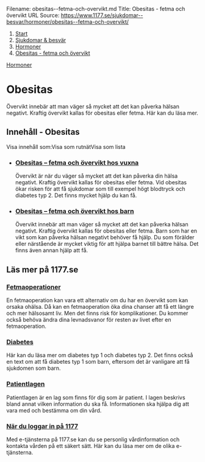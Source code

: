 Filename: obesitas--fetma-och-overvikt.md
Title: Obesitas - fetma och övervikt
URL Source: https://www.1177.se/sjukdomar--besvar/hormoner/obesitas--fetma-och-overvikt/

1.  [Start](https://www.1177.se/)
2.  [Sjukdomar & besvär](https://www.1177.se/sjukdomar--besvar/)
3.  [Hormoner](https://www.1177.se/sjukdomar--besvar/hormoner/)
4.  [Obesitas - fetma och övervikt](https://www.1177.se/sjukdomar--besvar/hormoner/obesitas--fetma-och-overvikt/)

[Hormoner](https://www.1177.se/sjukdomar--besvar/hormoner/)

Obesitas
========

Övervikt innebär att man väger så mycket att det kan påverka hälsan negativt. Kraftig övervikt kallas för obesitas eller fetma. Här kan du läsa mer.

Innehåll - Obesitas
-------------------

Visa innehåll som:Visa som rutnätVisa som lista

*   ### [Obesitas – fetma och övervikt hos vuxna](https://www.1177.se/sjukdomar--besvar/hormoner/obesitas--fetma-och-overvikt/obesitas--fetma-och-overvikt-hos-vuxna/)
    
    Övervikt är när du väger så mycket att det kan påverka din hälsa negativt. Kraftig övervikt kallas för obesitas eller fetma. Vid obesitas ökar risken för att få sjukdomar som till exempel högt blodtryck och diabetes typ 2. Det finns mycket hjälp du kan få.
    
*   ### [Obesitas – fetma och övervikt hos barn](https://www.1177.se/sjukdomar--besvar/hormoner/obesitas--fetma-och-overvikt/Obesitas-overvikt-och-fetma-hos-barn/)
    
    Övervikt innebär att man väger så mycket att det kan påverka hälsan negativt. Kraftig övervikt kallas för obesitas eller fetma. Barn som har en vikt som kan påverka hälsan negativt behöver få hjälp. Du som förälder eller närstående är mycket viktig för att hjälpa barnet till bättre hälsa. Det finns även annan hjälp att få.
    

Läs mer på 1177.se
------------------

### [Fetmaoperationer](https://www.1177.se/undersokning-behandling/operationer/operationer-av-mage-och-tarmar/fetmaoperationer/)

En fetmaoperation kan vara ett alternativ om du har en övervikt som kan orsaka ohälsa. Då kan en fetmaoperation öka dina chanser att få ett längre och mer hälsosamt liv. Men det finns risk för komplikationer. Du kommer också behöva ändra dina levnadsvanor för resten av livet efter en fetmaoperation.

### [Diabetes](https://www.1177.se/sjukdomar--besvar/diabetes/)

Här kan du läsa mer om diabetes typ 1 och diabetes typ 2. Det finns också en text om att få diabetes typ 1 som barn, eftersom det är vanligare att få sjukdomen som barn.

### [Patientlagen](https://www.1177.se/sa-fungerar-varden/var-med-och-bestam-om-din-vard/patientlagen/)

Patientlagen är en lag som finns för dig som är patient. I lagen beskrivs bland annat vilken information du ska få. Informationen ska hjälpa dig att vara med och bestämma om din vård.

### [När du loggar in på 1177](https://www.1177.se/om-1177/nar-du-loggar-in-pa-1177.se/)

Med e-tjänsterna på 1177.se kan du se personlig vårdinformation och kontakta vården på ett säkert sätt. Här kan du läsa mer om de olika e-tjänsterna.

